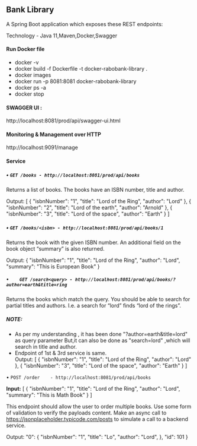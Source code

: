 ## **Bank Library**

A Spring Boot application which exposes these REST endpoints:

Technology - Java 11,Maven,Docker,Swagger 

#### **Run Docker file**
* docker -v
* docker build -f Dockerfile -t docker-rabobank-library .
* docker images
* docker run -p 8081:8081 docker-rabobank-library
* docker ps -a
* docker stop <container-id>

#### **SWAGGER UI :**
http://localhost:8081/prod/api/swagger-ui.html

#### **Monitoring & Management over HTTP**
http://localhost:9091/manage

#### Service

##### •	`GET /books - http://localhost:8081/prod/api/books`

Returns a list of books. The books have an ISBN number, title and author. 

Output: 
[
    {
        "isbnNumber": "1",
        "title": "Lord of the Ring",
        "author": "Lord"
    },
    {
        "isbnNumber": "2",
        "title": "Lord of the earth",
        "author": "Arnold"
    },
    {
        "isbnNumber": "3",
        "title": "Lord of the space",
        "author": "Earth"
    }
]

##### •	`GET /books/<isbn> - http://localhost:8081/prod/api/books/1`

Returns the book with the given ISBN number. An additional field on the book object “summary” is also returned.

Output:
{
    "isbnNumber": "1",
    "title": "Lord of the Ring",
    "author": "Lord",
    "summary": "This is European Book"
}

##### `•	GET /search<query> - http://localhost:8081/prod/api/books/?author=earth&title=ring`

Returns the books which match the query. You should be able to search for partial titles and authors. I.e. a search for “lord” finds “lord of the rings”.

##### **NOTE:**
* As per my understanding , it has been done "?author=earth&title=lord" as query parameter But,it can also be done as "search=lord" ,which will search in title and author.
* Endpoint of 1st & 3rd service is same.          
Output:
[
    {
        "isbnNumber": "1",
        "title": "Lord of the Ring",
        "author": "Lord"
    },
    {
        "isbnNumber": "3",
        "title": "Lord of the space",
        "author": "Earth"
    }
]

•	`POST /order	- http://localhost:8081/prod/api/books`

**Input:**
[
	{
	    "isbnNumber": "1",
	    "title": "Lord of the Ring",
	    "author": "Lord",
	    "summary": "This is Math Book"
	}
]

This endpoint should allow the user to order multiple books. Use some form of validation to verify the payloads content.
Make an async call to https://jsonplaceholder.typicode.com/posts  to simulate a call to a backend service.

Output:
  "0": {
    "isbnNumber": "1",
    "title": "Lo",
    "author": "Lord",
  },
  "id": 101
}



